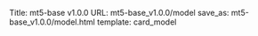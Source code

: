 Title: mt5-base v1.0.0
URL: mt5-base_v1.0.0/model
save_as: mt5-base_v1.0.0/model.html
template: card_model

